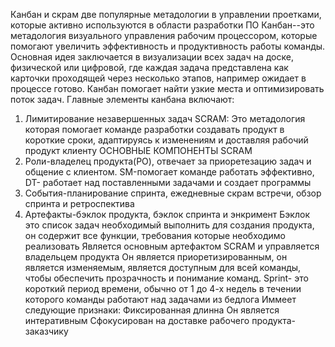 Канбан и скрам две популярные метадологии в управлении проетками, которые активно используются в области разработки ПО
Канбан--это метадология визуального управления рабочим процессором, которые помогают увеличить эффективность и продуктивность работы команды.
Основная идея заключается в визуализации всех задач на доске, физической или цифровой, где каждая задача представлена как карточки проходящей через несколько этапов, например ожидает в процессе готово. 
Канбан помогает найти узкие места и оптимизировать поток задач. 
Главные элементы канбана включают:
1) Лимитирование незавершенных задач
SCRAM:
Это метадология которая помогает команде разработки создавать продукт в короткие сроки, адаптируясь к изменениям и доставляя рабочий продукт клиенту
ОСНОВНЫЕ КОМПОНЕНТЫ SCRAM
1) Роли-владелец продукта(РО), отвечает за приоретезацию задач и общение с клиентом. SM-помогает команде работать эффективно, DT- работает над поставленными задачами и создает программы
2) События-планирование спринта, ежедневные скрам встречи, обзор спринта и ретроспектива 
3) Артефакты-бэклок продукта, бэклок спринта и энкримент 
Бэклок это список задач необходимый выполнить для создания продукта, он содержит все функции, требования которые необходимо реализовать
Является основным артефактом SCRAM и управляется владельцем продукта
Он является приоретизированным, он является изменяемым, является доступным для всей команды, чтобы обеспечить прозрачность и понимание команд.
Sprint- это короткий период времени, обычно от 1 до 4-х недель в течении которого команды работают над задачами из бедлога
Иммеет следующие признаки:
Фиксированная длинна
Он является интеративным 
Сфокусирован на доставке рабочего продукта- заказчику 